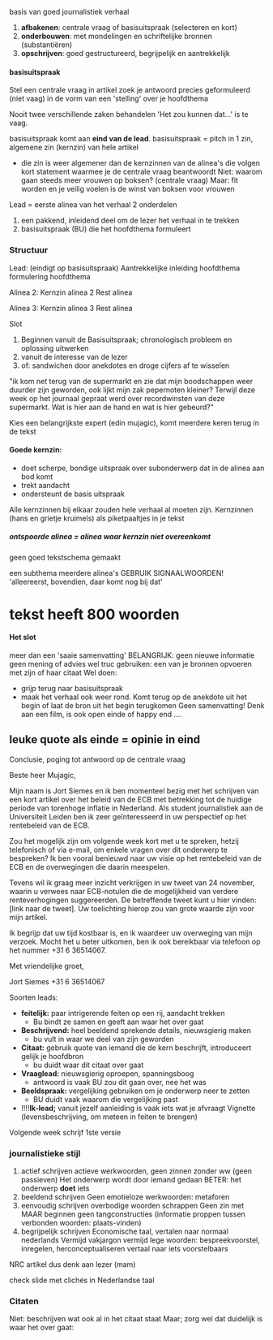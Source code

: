basis van goed journalistiek verhaal
1. **afbakenen**: centrale vraag of basisuitspraak (selecteren en kort)
2. **onderbouwen**: met mondelingen en schriftelijke bronnen (substantiëren)
3. **opschrijven**: goed gestructureerd, begrijpelijk en aantrekkelijk

#### basisuitspraak
Stel een centrale vraag in artikel zoek je antwoord
precies geformuleerd (niet vaag) in de vorm van een 'stelling' over je hoofdthema

Nooit twee verschillende zaken behandelen
'Het zou kunnen dat...' is te vaag.

basisuitspraak komt aan **eind van de lead**.
basisuitspraak = pitch in 1 zin, algemene zin (kernzin) van hele artikel
- die zin is weer algemener dan de kernzinnen van de alinea's die volgen
kort statement waarmee je de centrale vraag beantwoordt
Niet: waarom gaan steeds meer vrouwen op boksen? (centrale vraag)
Maar: fit worden en je veilig voelen is de winst van boksen voor vrouwen

Lead = eerste alinea van het verhaal
2 onderdelen 
1. een pakkend, inleidend deel om de lezer het verhaal in te trekken
2. basisuitspraak (BU) die het hoofdthema formuleert


### Structuur

Lead: (eindigt op basisuitspraak)
Aantrekkelijke inleiding hoofdthema
formulering hoofdthema

Alinea 2:
Kernzin alinea 2
Rest alinea

Alinea 3:
Kernzin alinea 3
Rest alinea

Slot




1. Beginnen vanuit de Basisuitspraak; chronologisch probleem en oplossing uitwerken
2. vanuit de interesse van de lezer
3. of: sandwichen door anekdotes en droge cijfers af te wisselen


"ik kom net terug van de supermarkt en zie dat mijn boodschappen weer duurder zijn geworden, ook lijkt mijn zak pepernoten kleiner? Terwijl deze week op het journaal gepraat werd over recordwinsten van deze supermarkt. Wat is hier aan de hand en wat is hier gebeurd?"


Kies een belangrijkste expert (edin mujagic), komt meerdere keren terug in de tekst

#### Goede kernzin:
- doet scherpe, bondige uitspraak over subonderwerp dat in de alinea aan bod komt
- trekt aandacht
- ondersteunt de basis uitspraak

Alle kernzinnen bij elkaar zouden hele verhaal al moeten zijn.
Kernzinnen (hans en grietje kruimels) als piketpaaltjes in je tekst

##### ontspoorde alinea = alinea waar kernzin niet overeenkomt
geen goed tekstschema gemaakt



een subthema meerdere alinea's GEBRUIK SIGNAALWOORDEN! 'alleereerst, bovendien, daar komt nog bij dat'


# tekst heeft 800 woorden

#### Het slot
meer dan een 'saaie samenvatting'
	BELANGRIJK:
	geen nieuwe informatie
	geen mening of advies
	wel truc gebruiken: een van je bronnen opvoeren met zijn of haar citaat
Wel doen:
- grijp terug naar basisuitspraak
- maak het verhaal ook weer rond. Komt terug op de anekdote uit het begin of laat de bron uit het begin terugkomen
Geen samenvatting! Denk aan een film, is ook open einde of happy end ....

## leuke quote als einde = opinie in eind



Conclusie, poging tot antwoord op de centrale vraag

Beste heer Mujagic,

Mijn naam is Jort Siemes en ik ben momenteel bezig met het schrijven van een kort artikel over het beleid van de ECB met betrekking tot de huidige periode van torenhoge inflatie in Nederland. Als student journalistiek aan de Universiteit Leiden ben ik zeer geïnteresseerd in uw perspectief op het rentebeleid van de ECB.

Zou het mogelijk zijn om volgende week kort met u te spreken, hetzij telefonisch of via e-mail, om enkele vragen over dit onderwerp te bespreken? Ik ben vooral benieuwd naar uw visie op het rentebeleid van de ECB en de overwegingen die daarin meespelen.

Tevens wil ik graag meer inzicht verkrijgen in uw tweet van 24 november, waarin u verwees naar ECB-notulen die de mogelijkheid van verdere renteverhogingen suggereerden. De betreffende tweet kunt u hier vinden: [link naar de tweet]. Uw toelichting hierop zou van grote waarde zijn voor mijn artikel.

Ik begrijp dat uw tijd kostbaar is, en ik waardeer uw overweging van mijn verzoek. Mocht het u beter uitkomen, ben ik ook bereikbaar via telefoon op het nummer +31 6 36514067.

Met vriendelijke groet,

Jort Siemes
+31 6 36514067





Soorten leads:
- **feitelijk:** paar intrigerende feiten op een rij, aandacht trekken
	- Bu bindt ze samen en geeft aan waar het over gaat
- **Beschrijvend:** heel beeldend sprekende details, nieuwsgierig maken
	- bu vult in waar we deel van zijn geworden
- **Citaat:** gebruik quote van iemand die de kern beschrijft, introduceert gelijk je hoofdbron
	- bu duidt waar dit citaat over gaat
- **Vraaglead:** nieuwsgierig oproepen, spanningsboog
	- antwoord is vaak BU zou dit gaan over, nee het was
- **Beeldspraak:** vergelijking gebruiken om je onderwerp neer te zetten
	- BU duidt vaak waarom die vergelijking past
- !!!!**Ik-lead;** vanuit jezelf aanleiding is vaak iets wat je afvraagt
	Vignette (levensbeschrijving, om meteen in feiten te brengen)


Volgende week schrijf 1ste versie


### journalistieke stijl
1. actief schrijven
		actieve werkwoorden, geen zinnen zonder ww (geen passieven)
			Het onderwerp wordt door iemand gedaan
			BETER: het onderwerp **doet** iets
1. beeldend schrijven
		Geen emotieloze werkwoorden: 
		metaforen
1. eenvoudig schrijven
		overbodige woorden schrappen
		Geen zin met MAAR beginnen
		geen tangconstructies (informatie proppen tussen verbonden woorden: plaats-vinden)
1. begrijpelijk schrijven
		Economische taal, vertalen naar normaal nederlands
		Vermijd vakjargon
		vermijd lege woorden: bespreekvoorstel, inregelen, herconceptualiseren
		vertaal naar iets voorstelbaars

NRC artikel dus denk aan lezer (mam)

check slide met clichés in Nederlandse taal


### Citaten
Niet: beschrijven wat ook al in het citaat staat
Maar; zorg wel dat duidelijk is waar het over gaat:




